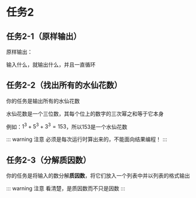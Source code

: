 # 任务2
## 任务2-1（原样输出）
原样输出：

输入什么，就输出什么，并且一直循环

## 任务2-2（找出所有的水仙花数）
你的任务是输出所有的水仙花数

水仙花数是一个三位数，其每个位上的数字的三次幂之和等于它本身

例如：$1^3+5^3+3^3=153$，所以153是一个水仙花数

::: warning 注意
必须是每次运行时算出来的，不能面向结果编程！
:::

## 任务2-3（分解质因数）
你的任务是将输入的数分解**质因数**，将它们放入一个列表中并以列表的格式输出

::: warning 注意
看清楚，是质因数而不只是因数
:::
